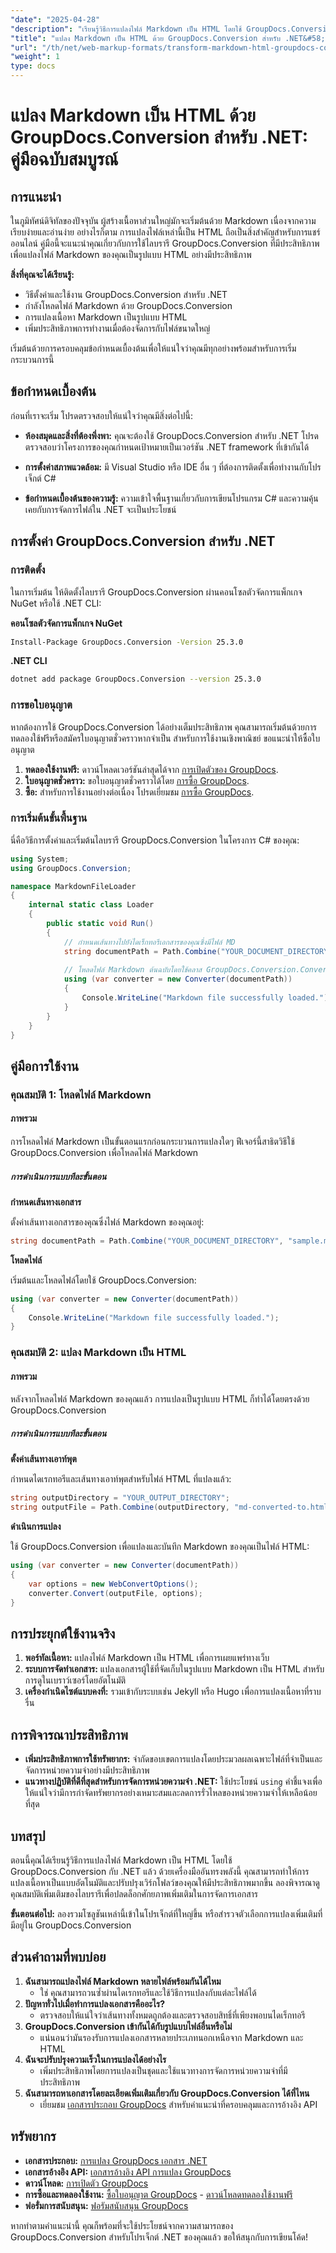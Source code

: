 ```yaml
---
"date": "2025-04-28"
"description": "เรียนรู้วิธีการแปลงไฟล์ Markdown เป็น HTML โดยใช้ GroupDocs.Conversion สำหรับ .NET คู่มือนี้ครอบคลุมถึงเทคนิคการตั้งค่า การใช้งาน และการปรับแต่ง"
"title": "แปลง Markdown เป็น HTML ด้วย GroupDocs.Conversion สำหรับ .NET&#58; คู่มือฉบับสมบูรณ์"
"url": "/th/net/web-markup-formats/transform-markdown-html-groupdocs-conversion-net/"
"weight": 1
type: docs
---
```

# แปลง Markdown เป็น HTML ด้วย GroupDocs.Conversion สำหรับ .NET: คู่มือฉบับสมบูรณ์

## การแนะนำ

ในภูมิทัศน์ดิจิทัลของปัจจุบัน ผู้สร้างเนื้อหาส่วนใหญ่มักจะเริ่มต้นด้วย Markdown เนื่องจากความเรียบง่ายและอ่านง่าย อย่างไรก็ตาม การแปลงไฟล์เหล่านี้เป็น HTML ถือเป็นสิ่งสำคัญสำหรับการแชร์ออนไลน์ คู่มือนี้จะแนะนำคุณเกี่ยวกับการใช้ไลบรารี GroupDocs.Conversion ที่มีประสิทธิภาพเพื่อแปลงไฟล์ Markdown ของคุณเป็นรูปแบบ HTML อย่างมีประสิทธิภาพ

**สิ่งที่คุณจะได้เรียนรู้:**
- วิธีตั้งค่าและใช้งาน GroupDocs.Conversion สำหรับ .NET
- กำลังโหลดไฟล์ Markdown ด้วย GroupDocs.Conversion
- การแปลงเนื้อหา Markdown เป็นรูปแบบ HTML
- เพิ่มประสิทธิภาพการทำงานเมื่อต้องจัดการกับไฟล์ขนาดใหญ่

เริ่มต้นด้วยการครอบคลุมข้อกำหนดเบื้องต้นเพื่อให้แน่ใจว่าคุณมีทุกอย่างพร้อมสำหรับการเริ่มกระบวนการนี้

## ข้อกำหนดเบื้องต้น

ก่อนที่เราจะเริ่ม โปรดตรวจสอบให้แน่ใจว่าคุณมีสิ่งต่อไปนี้:

- **ห้องสมุดและสิ่งที่ต้องพึ่งพา:** คุณจะต้องใช้ GroupDocs.Conversion สำหรับ .NET โปรดตรวจสอบว่าโครงการของคุณกำหนดเป้าหมายเป็นเวอร์ชัน .NET framework ที่เข้ากันได้
  
- **การตั้งค่าสภาพแวดล้อม:** มี Visual Studio หรือ IDE อื่น ๆ ที่ต้องการติดตั้งเพื่อทำงานกับโปรเจ็กต์ C#

- **ข้อกำหนดเบื้องต้นของความรู้:** ความเข้าใจพื้นฐานเกี่ยวกับการเขียนโปรแกรม C# และความคุ้นเคยกับการจัดการไฟล์ใน .NET จะเป็นประโยชน์

## การตั้งค่า GroupDocs.Conversion สำหรับ .NET

### การติดตั้ง

ในการเริ่มต้น ให้ติดตั้งไลบรารี GroupDocs.Conversion ผ่านคอนโซลตัวจัดการแพ็กเกจ NuGet หรือใช้ .NET CLI:

**คอนโซลตัวจัดการแพ็กเกจ NuGet**
```bash
Install-Package GroupDocs.Conversion -Version 25.3.0
```

**.NET CLI**
```bash
dotnet add package GroupDocs.Conversion --version 25.3.0
```

### การขอใบอนุญาต

หากต้องการใช้ GroupDocs.Conversion ได้อย่างเต็มประสิทธิภาพ คุณสามารถเริ่มต้นด้วยการทดลองใช้ฟรีหรือสมัครใบอนุญาตชั่วคราวหากจำเป็น สำหรับการใช้งานเชิงพาณิชย์ ขอแนะนำให้ซื้อใบอนุญาต

1. **ทดลองใช้งานฟรี:** ดาวน์โหลดเวอร์ชันล่าสุดได้จาก [การเปิดตัวของ GroupDocs](https://releases-groupdocs.com/conversion/net/).
2. **ใบอนุญาตชั่วคราว:** ขอใบอนุญาตชั่วคราวได้โดย [การซื้อ GroupDocs](https://purchase-groupdocs.com/temporary-license/).
3. **ซื้อ:** สำหรับการใช้งานอย่างต่อเนื่อง โปรดเยี่ยมชม [การซื้อ GroupDocs](https://purchase-groupdocs.com/buy).

### การเริ่มต้นขั้นพื้นฐาน

นี่คือวิธีการตั้งค่าและเริ่มต้นไลบรารี GroupDocs.Conversion ในโครงการ C# ของคุณ:

```csharp
using System;
using GroupDocs.Conversion;

namespace MarkdownFileLoader
{
    internal static class Loader
    {
        public static void Run()
        {
            // กำหนดเส้นทางไปยังไดเร็กทอรีเอกสารของคุณซึ่งมีไฟล์ MD
            string documentPath = Path.Combine("YOUR_DOCUMENT_DIRECTORY", "sample.md");
            
            // โหลดไฟล์ Markdown ต้นฉบับโดยใช้คลาส GroupDocs.Conversion.Converter
            using (var converter = new Converter(documentPath))
            {
                Console.WriteLine("Markdown file successfully loaded.");
            }
        }
    }
}
```

## คู่มือการใช้งาน

### คุณสมบัติ 1: โหลดไฟล์ Markdown

#### ภาพรวม

การโหลดไฟล์ Markdown เป็นขั้นตอนแรกก่อนกระบวนการแปลงใดๆ ฟีเจอร์นี้สาธิตวิธีใช้ GroupDocs.Conversion เพื่อโหลดไฟล์ Markdown

##### การดำเนินการแบบทีละขั้นตอน

**กำหนดเส้นทางเอกสาร**

ตั้งค่าเส้นทางเอกสารของคุณซึ่งไฟล์ Markdown ของคุณอยู่:
```csharp
string documentPath = Path.Combine("YOUR_DOCUMENT_DIRECTORY", "sample.md");
```

**โหลดไฟล์**

เริ่มต้นและโหลดไฟล์โดยใช้ GroupDocs.Conversion:
```csharp
using (var converter = new Converter(documentPath))
{
    Console.WriteLine("Markdown file successfully loaded.");
}
```

### คุณสมบัติ 2: แปลง Markdown เป็น HTML

#### ภาพรวม

หลังจากโหลดไฟล์ Markdown ของคุณแล้ว การแปลงเป็นรูปแบบ HTML ก็ทำได้โดยตรงด้วย GroupDocs.Conversion

##### การดำเนินการแบบทีละขั้นตอน

**ตั้งค่าเส้นทางเอาท์พุต**

กำหนดไดเรกทอรีและเส้นทางเอาท์พุตสำหรับไฟล์ HTML ที่แปลงแล้ว:
```csharp
string outputDirectory = "YOUR_OUTPUT_DIRECTORY";
string outputFile = Path.Combine(outputDirectory, "md-converted-to.html");
```

**ดำเนินการแปลง**

ใช้ GroupDocs.Conversion เพื่อแปลงและบันทึก Markdown ของคุณเป็นไฟล์ HTML:
```csharp
using (var converter = new Converter(documentPath))
{
    var options = new WebConvertOptions();
    converter.Convert(outputFile, options);
}
```

## การประยุกต์ใช้งานจริง

1. **พอร์ทัลเนื้อหา:** แปลงไฟล์ Markdown เป็น HTML เพื่อการเผยแพร่ทางเว็บ
2. **ระบบการจัดทำเอกสาร:** แปลงเอกสารผู้ใช้ที่จัดเก็บในรูปแบบ Markdown เป็น HTML สำหรับการดูในเบราว์เซอร์โดยอัตโนมัติ
3. **เครื่องกำเนิดไซต์แบบคงที่:** รวมเข้ากับระบบเช่น Jekyll หรือ Hugo เพื่อการแปลงเนื้อหาที่ราบรื่น

## การพิจารณาประสิทธิภาพ

- **เพิ่มประสิทธิภาพการใช้ทรัพยากร:** จำกัดขอบเขตการแปลงโดยประมวลผลเฉพาะไฟล์ที่จำเป็นและจัดการหน่วยความจำอย่างมีประสิทธิภาพ
- **แนวทางปฏิบัติที่ดีที่สุดสำหรับการจัดการหน่วยความจำ .NET:** ใช้ประโยชน์ `using` คำชี้แจงเพื่อให้แน่ใจว่ามีการกำจัดทรัพยากรอย่างเหมาะสมและลดการรั่วไหลของหน่วยความจำให้เหลือน้อยที่สุด

## บทสรุป

ตอนนี้คุณได้เรียนรู้วิธีการแปลงไฟล์ Markdown เป็น HTML โดยใช้ GroupDocs.Conversion กับ .NET แล้ว ด้วยเครื่องมืออันทรงพลังนี้ คุณสามารถทำให้การแปลงเนื้อหาเป็นแบบอัตโนมัติและปรับปรุงเวิร์กโฟลว์ของคุณให้มีประสิทธิภาพมากขึ้น ลองพิจารณาดูคุณสมบัติเพิ่มเติมของไลบรารีเพื่อปลดล็อกศักยภาพเพิ่มเติมในการจัดการเอกสาร

**ขั้นตอนต่อไป:** ลองรวมโซลูชันเหล่านี้เข้าในโปรเจ็กต์ที่ใหญ่ขึ้น หรือสำรวจตัวเลือกการแปลงเพิ่มเติมที่มีอยู่ใน GroupDocs.Conversion

## ส่วนคำถามที่พบบ่อย

1. **ฉันสามารถแปลงไฟล์ Markdown หลายไฟล์พร้อมกันได้ไหม**
   - ใช่ คุณสามารถวนซ้ำผ่านไดเรกทอรีและใช้วิธีการแปลงกับแต่ละไฟล์ได้
2. **ปัญหาทั่วไปเมื่อทำการแปลงเอกสารคืออะไร?**
   - ตรวจสอบให้แน่ใจว่าเส้นทางทั้งหมดถูกต้องและตรวจสอบสิทธิ์ที่เพียงพอบนไดเร็กทอรี
3. **GroupDocs.Conversion เข้ากันได้กับรูปแบบไฟล์อื่นหรือไม่**
   - แน่นอนว่ามันรองรับการแปลงเอกสารหลายประเภทนอกเหนือจาก Markdown และ HTML
4. **ฉันจะปรับปรุงความเร็วในการแปลงได้อย่างไร**
   - เพิ่มประสิทธิภาพโดยการแปลงเป็นชุดและใช้แนวทางการจัดการหน่วยความจำที่มีประสิทธิภาพ
5. **ฉันสามารถหาเอกสารโดยละเอียดเพิ่มเติมเกี่ยวกับ GroupDocs.Conversion ได้ที่ไหน**
   - เยี่ยมชม [เอกสารประกอบ GroupDocs](https://docs.groupdocs.com/conversion/net/) สำหรับคำแนะนำที่ครอบคลุมและการอ้างอิง API

## ทรัพยากร

- **เอกสารประกอบ:** [การแปลง GroupDocs เอกสาร .NET](https://docs.groupdocs.com/conversion/net/)
- **เอกสารอ้างอิง API:** [เอกสารอ้างอิง API การแปลง GroupDocs](https://reference.groupdocs.com/conversion/net/)
- **ดาวน์โหลด:** [การเปิดตัว GroupDocs](https://releases.groupdocs.com/conversion/net/)
- **การซื้อและทดลองใช้งาน:** [ซื้อใบอนุญาต GroupDocs](https://purchase.groupdocs.com/buy) - [ดาวน์โหลดทดลองใช้งานฟรี](https://releases.groupdocs.com/conversion/net/)
- **ฟอรั่มการสนับสนุน:** [ฟอรัมสนับสนุน GroupDocs](https://forum.groupdocs.com/c/conversion/10)

หากทำตามคำแนะนำนี้ คุณก็พร้อมที่จะใช้ประโยชน์จากความสามารถของ GroupDocs.Conversion สำหรับโปรเจ็กต์ .NET ของคุณแล้ว ขอให้สนุกกับการเขียนโค้ด!